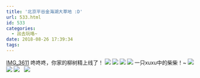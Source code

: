 ```yaml
---
title: '北京平谷金海湖大草地 :D'
url: 533.html
id: 533
categories:
  - 出去玩咯~
date: 2018-08-26 17:39:34
tags:
---
```


[IMG_3611](http://www.binkatherine.com/wordpress/wp-content/uploads/2018/08/IMG_3611.mov) 咚咚咚，你家的柳树精上线了！ [![](http://www.binkatherine.com/wordpress/wp-content/uploads/2018/08/IMG_3600-300x225.jpg)](http://www.binkatherine.com/wordpress/wp-content/uploads/2018/08/IMG_3600.jpg) [![](http://www.binkatherine.com/wordpress/wp-content/uploads/2018/08/IMG_3590-300x225.jpg)](http://www.binkatherine.com/wordpress/wp-content/uploads/2018/08/IMG_3590.jpg) [![](http://www.binkatherine.com/wordpress/wp-content/uploads/2018/08/IMG_3581-300x225.jpg)](http://www.binkatherine.com/wordpress/wp-content/uploads/2018/08/IMG_3581.jpg) [![](http://www.binkatherine.com/wordpress/wp-content/uploads/2018/08/IMG_3577-300x225.jpg)](http://www.binkatherine.com/wordpress/wp-content/uploads/2018/08/IMG_3577.jpg) 一只xuxu中的柴柴！~ [![](http://www.binkatherine.com/wordpress/wp-content/uploads/2018/08/IMG_3574-300x225.jpg)](http://www.binkatherine.com/wordpress/wp-content/uploads/2018/08/IMG_3574.jpg) [![](http://www.binkatherine.com/wordpress/wp-content/uploads/2018/08/IMG_3572-300x225.jpg)](http://www.binkatherine.com/wordpress/wp-content/uploads/2018/08/IMG_3572.jpg) [![](http://www.binkatherine.com/wordpress/wp-content/uploads/2018/08/IMG_3571-300x225.jpg)](http://www.binkatherine.com/wordpress/wp-content/uploads/2018/08/IMG_3571.jpg)   [![](http://www.binkatherine.com/wordpress/wp-content/uploads/2018/08/IMG_3524-225x300.jpg)](http://www.binkatherine.com/wordpress/wp-content/uploads/2018/08/IMG_3524.jpg)